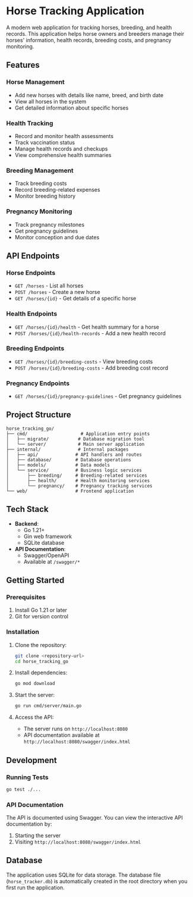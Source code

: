 # Horse Tracking Application

A modern web application for tracking horses, breeding, and health records. This application helps horse owners and breeders manage their horses' information, health records, breeding costs, and pregnancy monitoring.

## Features

### Horse Management
- Add new horses with details like name, breed, and birth date
- View all horses in the system
- Get detailed information about specific horses

### Health Tracking
- Record and monitor health assessments
- Track vaccination status
- Manage health records and checkups
- View comprehensive health summaries

### Breeding Management
- Track breeding costs
- Record breeding-related expenses
- Monitor breeding history

### Pregnancy Monitoring
- Track pregnancy milestones
- Get pregnancy guidelines
- Monitor conception and due dates

## API Endpoints

### Horse Endpoints
- `GET /horses` - List all horses
- `POST /horses` - Create a new horse
- `GET /horses/{id}` - Get details of a specific horse

### Health Endpoints
- `GET /horses/{id}/health` - Get health summary for a horse
- `POST /horses/{id}/health-records` - Add a new health record

### Breeding Endpoints
- `GET /horses/{id}/breeding-costs` - View breeding costs
- `POST /horses/{id}/breeding-costs` - Add breeding cost record

### Pregnancy Endpoints
- `GET /horses/{id}/pregnancy-guidelines` - Get pregnancy guidelines

## Project Structure
```
horse_tracking_go/
├── cmd/                    # Application entry points
│   ├── migrate/           # Database migration tool
│   └── server/            # Main server application
├── internal/              # Internal packages
│   ├── api/              # API handlers and routes
│   ├── database/         # Database operations
│   ├── models/           # Data models
│   └── service/          # Business logic services
│       ├── breeding/     # Breeding-related services
│       ├── health/       # Health monitoring services
│       └── pregnancy/    # Pregnancy tracking services
└── web/                  # Frontend application
```

## Tech Stack
- **Backend**: 
  - Go 1.21+
  - Gin web framework
  - SQLite database
- **API Documentation**: 
  - Swagger/OpenAPI
  - Available at `/swagger/*`

## Getting Started

### Prerequisites
1. Install Go 1.21 or later
2. Git for version control

### Installation
1. Clone the repository:
   ```bash
   git clone <repository-url>
   cd horse_tracking_go
   ```

2. Install dependencies:
   ```bash
   go mod download
   ```

3. Start the server:
   ```bash
   go run cmd/server/main.go
   ```

4. Access the API:
   - The server runs on `http://localhost:8080`
   - API documentation available at `http://localhost:8080/swagger/index.html`

## Development

### Running Tests
```bash
go test ./...
```

### API Documentation
The API is documented using Swagger. You can view the interactive API documentation by:
1. Starting the server
2. Visiting `http://localhost:8080/swagger/index.html`

## Database
The application uses SQLite for data storage. The database file (`horse_tracker.db`) is automatically created in the root directory when you first run the application.
